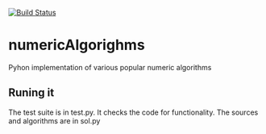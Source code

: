 [![Build Status](https://travis-ci.org/k-nut/numericAlgorithms.png?branch=master)](https://travis-ci.org/k-nut/numericAlgorithms)

numericAlgorighms
=================

Pyhon implementation of various popular numeric algorithms


Runing it
---------
The test suite is in test.py. It checks the code for functionality. 
The sources and algorithms are in sol.py
